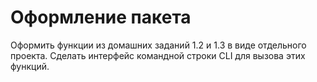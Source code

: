 # Оформление пакета
  Оформить функции из домашних заданий 1.2 и 1.3 в виде отдельного проекта.
  Сделать интерфейс командной строки CLI для вызова этих функций.